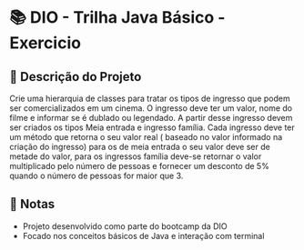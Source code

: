 # 📚 DIO - Trilha Java Básico - Exercicio

## 💼 Descrição do Projeto
Crie uma hierarquia de classes para tratar os tipos de ingresso que podem ser comercializados em um cinema. O ingresso deve ter um valor, nome do filme e informar se é dublado ou legendado. A partir desse ingresso devem ser criados os tipos Meia entrada e ingresso família. Cada ingresso deve ter um método que retorna o seu valor real ( baseado no valor informado na criação do ingresso) para os de meia entrada o seu valor deve ser de metade do valor, para os ingressos família deve-se retornar o valor multiplicado pelo número de pessoas e fornecer um desconto de 5% quando o número de pessoas for maior que 3.


## 📝 Notas
- Projeto desenvolvido como parte do bootcamp da DIO
- Focado nos conceitos básicos de Java e interação com terminal
